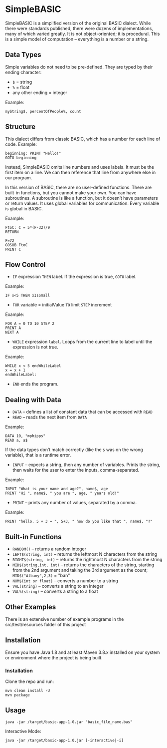 # SimpleBASIC

SimpleBASIC is a simplified version of the original BASIC dialect. While there were standards published, there were dozens of implementations, many of which varied greatly. It is not object-oriented; it is procedural. This is a simple model of computation – everything is a number or a string.

## Data Types

Simple variables do not need to be pre-defined. They are typed by their ending character:

- `$` = string
- `%` = float
- any other ending = integer

Example: 
```basic
myString$, percentOfPeople%, count
```

## Structure

This dialect differs from classic BASIC, which has a number for each line of code. Example:

```basic
beginning: PRINT "Hello!"
GOTO beginning
```

Instead, SimpleBASIC omits line numbers and uses labels. It must be the first item on a line. We can then reference that line from anywhere else in our program. 

In this version of BASIC, there are no user-defined functions. There are built-in functions, but you cannot make your own. You can have subroutines. A subroutine is like a function, but it doesn’t have parameters or return values. It uses global variables for communication. Every variable is global in BASIC.

Example:

```basic
FtoC: C = 5*(F-32)/9
RETURN

F=72
GOSUB FtoC
PRINT C
```

## Flow Control

- `IF` expression `THEN` label. If the expression is true, `GOTO` label.

Example: 
```basic
IF x<5 THEN xIsSmall
```

- `FOR` variable = initialValue `TO` limit `STEP` increment

Example:
```basic
FOR A = 0 TO 10 STEP 2
PRINT A
NEXT A
```

- `WHILE` expression `label`. Loops from the current line to label until the expression is not true.

Example:
```basic
WHILE x < 5 endWhileLabel
x = x + 1
endWhileLabel: 
```

- `END` ends the program.

## Dealing with Data

- `DATA` – defines a list of constant data that can be accessed with `READ`
- `READ` – reads the next item from `DATA`

Example:
```basic
DATA 10, "mphipps"
READ a, a$
```

If the data types don’t match correctly (like the `$` was on the wrong variable), that is a runtime error.

- `INPUT` – expects a string, then any number of variables. Prints the string, then waits for the user to enter the inputs, comma-separated.

Example:
```basic
INPUT "What is your name and age?", name$, age
PRINT "Hi ", name$, " you are ", age, " years old!" 
```

- `PRINT` – prints any number of values, separated by a comma.

Example:
```basic
PRINT "hello. 5 + 3 = ", 5+3, " how do you like that ", name$, "?"
```

## Built-in Functions

- `RANDOM()` – returns a random integer
- `LEFT$(string, int)` – returns the leftmost N characters from the string 
- `RIGHT$(string, int)` – returns the rightmost N characters from the string 
- `MID$(string,int, int)` – returns the characters of the string, starting from the 2nd argument and taking the 3rd argument as the count; `MID$("Albany",2,3)` = "ban"
- `NUM$(int or float)` – converts a number to a string
- `VAL(string)` – converts a string to an integer
- `VAL%(string)` – converts a string to a float

## Other Examples

There is an extensive number of example programs in the src/test/resources folder of this project

## Installation

Ensure you have Java 1.8 and at least Maven 3.8.x installed on your system or environment where the project is being built.

### Installation

Clone the repo and run:

```shell
mvn clean install -U
mvn package
```

## Usage

```shell
java -jar /target/basic-app-1.0.jar "basic_file_name.bas"
```

Interactive Mode: 

```shell
java -jar /target/basic-app-1.0.jar [-interactive|-i]
```
